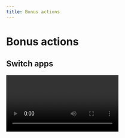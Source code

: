```yaml
---
title: Bonus actions
---
```


# Bonus actions

## Switch apps

<Video url="https://www.youtube.com/embed/GHr0yn9V9mE" />

It's simple enough to switch between apps with a CMD/ALT+Tab, but if you're juggling email, chats, and countless browser windows, it can be more than a single keystroke to switch. 

Clicking without a companion app open will launch the most recent version of it (if you have multiple copies of Adobe apps installed). 


## New artboard

<Video url="https://www.youtube.com/embed/0Bv7QVrkVdQ" />

Artboards in Illustrator may be any size, but it's a good idea to work at the same size and aspect as your comp in AE. This button will create a new artboard (or new document if selected in Settings) matching the size of the comp to send shapes to.

### Modifier keys
Holding SHIFT when pressing the New Artboard/Comp, does the inverse –new Ai comp button (orange) becomes a new comp button (purple). 


## Push swatches

<Video url="https://www.youtube.com/embed/CeIilwzimfU" />

Color swatches live in the swatch palette. Select a set of Illustrator color swatches and click to send to AE. There are a couple different transfer options available based on context and in [Settings]().

- Transfer to the current comp as a guide layer
  - This is the default action
  - The size and orientation is selectable in Settings
- Create a new [Ray](https://aescripts.com/ray-dynamic-color/) palette
  - Enabling this preference (along with having Ray installed) will create a new Ray palette comp
- Add to and replace a Ray palette
  - If you are currently inside of a Ray palette, sending swatches will add colors to the current palette
  - Holding ALT/Opt on the keyboard will create a new layer to add colors to –nondestructively replacing the palette


## Push guides

<Video url="https://www.youtube.com/embed/b89oi6L6eBU" />

Starting in CC2019+ and Overlord 1.2, vertical and horizontal guides may be transferred as native Ae guides. [Update video](https://youtu.be/AIjyUp2LvZw?t=18).

Non-vertical/horizontal guides (weird shapes) and when transferring to CC2018 and below will be transferred as guide layers (non-rendered layers) in Ae. 


## Break symbols

Unfortunately, Ai symbols are invisible to 3rd party tools like Overlord. This means they are skipped with transferring. By clicking this button, all selected symbols on the artboard will be converted to regular shapes and will be available to transfer. 

Because this process actually modifies your Ai file, it is a separate process rather than being an automatic function of transferring.

[Break Symbols](https://youtu.be/AIjyUp2LvZw?t=35) is available in Overlord v1.2+